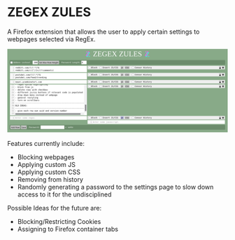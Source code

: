 # ZEGEX ZULES
A Firefox extension that allows the user to apply certain settings to webpages selected via RegEx.

![prefs page](img/prefs_page.png)

Features currently include:

- Blocking webpages
- Applying custom JS
- Applying custom CSS
- Removing from history
- Randomly generating a password to the settings page to slow down access to it for the undisciplined

Possible Ideas for the future are:

- Blocking/Restricting Cookies
- Assigning to Firefox container tabs
